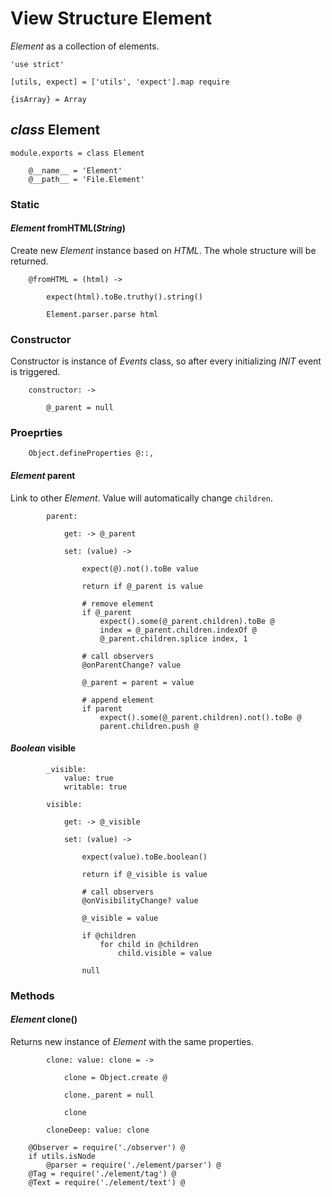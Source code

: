 View Structure Element
=======================

*Element* as a collection of elements.

	'use strict'

	[utils, expect] = ['utils', 'expect'].map require

	{isArray} = Array

*class* Element
----------------

	module.exports = class Element

		@__name__ = 'Element'
		@__path__ = 'File.Element'

### Static

#### *Element* fromHTML(*String*)

Create new *Element* instance based on *HTML*.
The whole structure will be returned.

		@fromHTML = (html) ->

			expect(html).toBe.truthy().string()

			Element.parser.parse html

### Constructor

Constructor is instance of *Events* class, so after every initializing
*INIT* event is triggered.

		constructor: ->

			@_parent = null

### Proeprties

		Object.defineProperties @::,

#### *Element* parent

Link to other *Element*.
Value will automatically change `children`.

			parent:

				get: -> @_parent

				set: (value) ->

					expect(@).not().toBe value

					return if @_parent is value

					# remove element
					if @_parent
						expect().some(@_parent.children).toBe @
						index = @_parent.children.indexOf @
						@_parent.children.splice index, 1

					# call observers
					@onParentChange? value

					@_parent = parent = value

					# append element
					if parent
						expect().some(@_parent.children).not().toBe @
						parent.children.push @

#### *Boolean* visible

			_visible:
				value: true
				writable: true

			visible:

				get: -> @_visible

				set: (value) ->

					expect(value).toBe.boolean()

					return if @_visible is value

					# call observers
					@onVisibilityChange? value

					@_visible = value

					if @children
						for child in @children
							child.visible = value

					null

### Methods

#### *Element* clone()

Returns new instance of *Element* with the same properties.

			clone: value: clone = ->

				clone = Object.create @

				clone._parent = null

				clone

			cloneDeep: value: clone

		@Observer = require('./observer') @
		if utils.isNode
			@parser = require('./element/parser') @
		@Tag = require('./element/tag') @
		@Text = require('./element/text') @